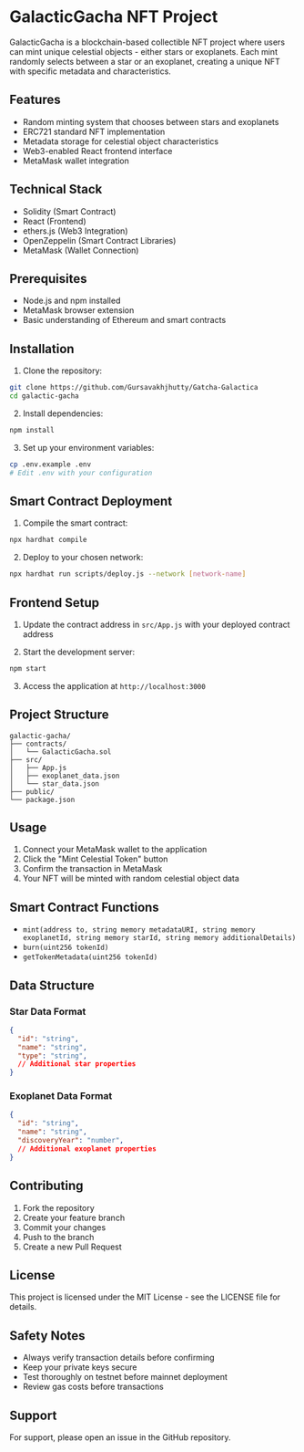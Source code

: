 # GalacticGacha NFT Project

GalacticGacha is a blockchain-based collectible NFT project where users can mint unique celestial objects - either stars or exoplanets. Each mint randomly selects between a star or an exoplanet, creating a unique NFT with specific metadata and characteristics.

## Features

- Random minting system that chooses between stars and exoplanets
- ERC721 standard NFT implementation
- Metadata storage for celestial object characteristics
- Web3-enabled React frontend interface
- MetaMask wallet integration

## Technical Stack

- Solidity (Smart Contract)
- React (Frontend)
- ethers.js (Web3 Integration)
- OpenZeppelin (Smart Contract Libraries)
- MetaMask (Wallet Connection)

## Prerequisites

- Node.js and npm installed
- MetaMask browser extension
- Basic understanding of Ethereum and smart contracts

## Installation

1. Clone the repository:
```bash
git clone https://github.com/Gursavakhjhutty/Gatcha-Galactica
cd galactic-gacha
```

2. Install dependencies:
```bash
npm install
```

3. Set up your environment variables:
```bash
cp .env.example .env
# Edit .env with your configuration
```

## Smart Contract Deployment

1. Compile the smart contract:
```bash
npx hardhat compile
```

2. Deploy to your chosen network:
```bash
npx hardhat run scripts/deploy.js --network [network-name]
```

## Frontend Setup

1. Update the contract address in `src/App.js` with your deployed contract address

2. Start the development server:
```bash
npm start
```

3. Access the application at `http://localhost:3000`

## Project Structure

```
galactic-gacha/
├── contracts/
│   └── GalacticGacha.sol
├── src/
│   ├── App.js
│   ├── exoplanet_data.json
│   └── star_data.json
├── public/
└── package.json
```

## Usage

1. Connect your MetaMask wallet to the application
2. Click the "Mint Celestial Token" button
3. Confirm the transaction in MetaMask
4. Your NFT will be minted with random celestial object data

## Smart Contract Functions

- `mint(address to, string memory metadataURI, string memory exoplanetId, string memory starId, string memory additionalDetails)`
- `burn(uint256 tokenId)`
- `getTokenMetadata(uint256 tokenId)`

## Data Structure

### Star Data Format
```json
{
  "id": "string",
  "name": "string",
  "type": "string",
  // Additional star properties
}
```

### Exoplanet Data Format
```json
{
  "id": "string",
  "name": "string",
  "discoveryYear": "number",
  // Additional exoplanet properties
}
```

## Contributing

1. Fork the repository
2. Create your feature branch
3. Commit your changes
4. Push to the branch
5. Create a new Pull Request

## License

This project is licensed under the MIT License - see the LICENSE file for details.

## Safety Notes

- Always verify transaction details before confirming
- Keep your private keys secure
- Test thoroughly on testnet before mainnet deployment
- Review gas costs before transactions

## Support

For support, please open an issue in the GitHub repository.
